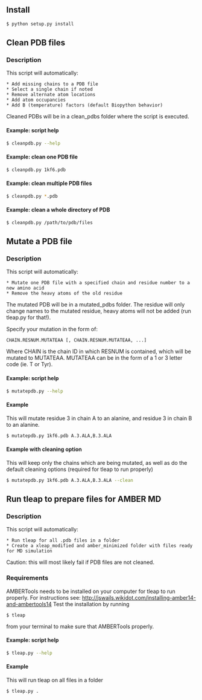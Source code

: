 ## Install
```bash
$ python setup.py install
```


## Clean PDB files
### Description
This script will automatically:

    * Add missing chains to a PDB file
    * Select a single chain if noted
    * Remove alternate atom locations
    * Add atom occupancies
    * Add B (temperature) factors (default Biopython behavior)

Cleaned PDBs will be in a clean_pdbs folder where the script is executed.
#### Example: script help
```bash
$ cleanpdb.py --help
```
#### Example: clean one PDB file
```bash
$ cleanpdb.py 1kf6.pdb
```
#### Example: clean multiple PDB files
```bash
$ cleanpdb.py *.pdb
```
#### Example: clean a whole directory of PDB
```bash
$ cleanpdb.py /path/to/pdb/files
```

## Mutate a PDB file
### Description
This script will automatically:

    * Mutate one PDB file with a specified chain and residue number to a new amino acid
    * Remove the heavy atoms of the old residue

The mutated PDB will be in a mutated_pdbs folder. The residue will only change names to the mutated residue, heavy atoms will not be added (run tleap.py for that!).

Specify your mutation in the form of:
```
CHAIN.RESNUM.MUTATEAA [, CHAIN.RESNUM.MUTATEAA, ...]
```
Where CHAIN is the chain ID in which RESNUM is contained, which will be mutated to MUTATEAA. MUTATEAA can be in the form of a 1 or 3 letter code (ie. T or Tyr).
#### Example: script help
```bash
$ mutatepdb.py --help
```
#### Example
This will mutate residue 3 in chain A to an alanine, and residue 3 in chain B to an alanine.
```bash
$ mutatepdb.py 1kf6.pdb A.3.ALA,B.3.ALA
```
#### Example with cleaning option
This will keep only the chains which are being mutated, as well as do the default cleaning options (required for tleap to run properly)
```bash
$ mutatepdb.py 1kf6.pdb A.3.ALA,B.3.ALA --clean
```

## Run tleap to prepare files for AMBER MD
### Description
This script will automatically:

    * Run tleap for all .pdb files in a folder
    * Create a xleap_modified and amber_minimized folder with files ready for MD simulation

Caution: this will most likely fail if PDB files are not cleaned.
### Requirements
AMBERTools needs to be installed on your computer for tleap to run properly. For instructions see: http://jswails.wikidot.com/installing-amber14-and-ambertools14
Test the installation by running
```
$ tleap
```
from your terminal to make sure that AMBERTools properly.
#### Example: script help
```bash
$ tleap.py --help
```
#### Example
This will run tleap on all files in a folder
```bash
$ tleap.py .
```